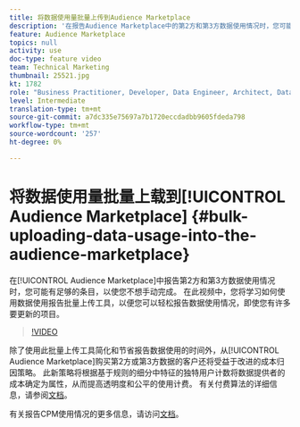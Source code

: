 ```yaml
---
title: 将数据使用量批量上传到Audience Marketplace
description: '在报告Audience Marketplace中的第2方和第3方数据使用情况时，您可能有足够的条目，以便您不想手动完成。 在此视频中，您将学习如何使用数据使用报告批量上传工具，以便您可以轻松报告数据使用情况，即使您有许多要更新的项目。 '
feature: Audience Marketplace
topics: null
activity: use
doc-type: feature video
team: Technical Marketing
thumbnail: 25521.jpg
kt: 1782
role: "Business Practitioner, Developer, Data Engineer, Architect, Data Architect, Administrator, Leader"
level: Intermediate
translation-type: tm+mt
source-git-commit: a7dc335e75697a7b1720eccdadbb9605fdeda798
workflow-type: tm+mt
source-wordcount: '257'
ht-degree: 0%

---
```



# 将数据使用量批量上载到[!UICONTROL Audience Marketplace] {#bulk-uploading-data-usage-into-the-audience-marketplace}

在[!UICONTROL Audience Marketplace]中报告第2方和第3方数据使用情况时，您可能有足够的条目，以使您不想手动完成。 在此视频中，您将学习如何使用数据使用报告批量上传工具，以便您可以轻松报告数据使用情况，即使您有许多要更新的项目。

>[!VIDEO](https://video.tv.adobe.com/v/25521/?quality=12)

除了使用此批量上传工具简化和节省报告数据使用的时间外，从[!UICONTROL Audience Marketplace]购买第2方或第3方数据的客户还将受益于改进的成本归因策略。 此新策略将根据基于规则的细分中特征的独特用户计数将数据提供者的成本确定为属性，从而提高透明度和公平的使用计费。
有关付费算法的详细信息，请参阅[文档](https://experiencecloud.adobe.com/resources/help/en_US/aam/marketplace_cpm_billing.html)。

有关报告CPM使用情况的更多信息，请访问[文档](https://experiencecloud.adobe.com/resources/help/en_US/aam/t_marketplace_report_cpm_usage.html)。